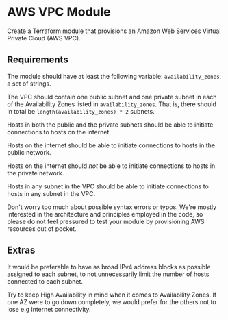 # AWS VPC Module

Create a Terraform module that provisions an Amazon Web Services Virtual Private Cloud (AWS VPC).

## Requirements

The module should have at least the following variable: `availability_zones`, a set of strings.

The VPC should contain one public subnet and one private subnet in each
of the Availability Zones listed in `availability_zones`.
That is, there should in total
be `length(availability_zones) * 2` subnets.

Hosts in both the public and the private subnets should be able to
initiate connections to hosts on the internet.

Hosts on the internet should be able to initiate connections to hosts in the
public network.

Hosts on the internet should _not_ be able to initiate connections to hosts
in the private network.

Hosts in any subnet in the VPC should be able to initiate connections to hosts
in any subnet in the VPC.

Don't worry too much about possible syntax errors or typos.
We're mostly interested in the architecture and principles
employed in the code, so please do not feel pressured to
test your module by provisioning AWS resources out of pocket.

## Extras

It would be preferable to have as broad IPv4 address blocks as possible assigned
to each subnet, to not unnecessarily limit the number of hosts connected to each subnet.

Try to keep High Availability in mind when it comes to Availability Zones. If one
AZ were to go down completely, we would prefer for the others not to lose
e.g internet connectivity.